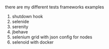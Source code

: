 there are my different tests frameworks examples
1. shutdown hook
2. selenide
3. serenity
4. jbehave
5. selenium grid with json config for nodes
6. selenoid with docker
